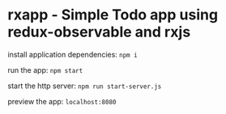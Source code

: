 # rxapp - Simple Todo app using redux-observable and rxjs

install application dependencies:
`npm i`

run the app:
`npm start`

start the http server:
`npm run start-server.js`

preview the app: `localhost:8080`

